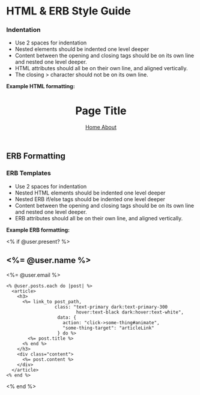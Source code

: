 # HTML & ERB Style Guide

### Indentation

- Use 2 spaces for indentation
- Nested elements should be indented one level deeper
- Content between the opening and closing tags should be on its own line and nested one level deeper.
- HTML attributes should all be on their own line, and aligned vertically.
- The closing > character should not be on its own line.

**Example HTML formatting:**

<div class="container">
  <header class="flex flex-col space-y-2
                 md:flex-row md:space-y-0 md:space-x-4">
    <h1 class="text-primary dark:text-primary-300">
      Page Title
    </h1>
    <nav class="flex flex-col space-y-2
                md:flex-row md:space-y-0 md:space-x-4">
      <a href="/"
         class="btn-ghost">
        Home
      </a>
      <a href="/about"
         class="btn-ghost">
        About
      </a>
    </nav>
  </header>
</div>

## ERB Formatting

### ERB Templates

- Use 2 spaces for indentation
- Nested HTML elements should be indented one level deeper
- Nested ERB if/else tags should be indented one level deeper
- Content between the opening and closing tags should be on its own line and nested one level deeper.
- ERB attributes should all be on their own line, and aligned vertically.

**Example ERB formatting:**

<% if @user.present? %>

  <div id="user-profile">
    <h2>
      <%= @user.name %>
    </h2>
    <p>
      <%= @user.email %>
    </p>

    <% @user.posts.each do |post| %>
      <article>
        <h3>
          <%= link_to post_path,
                      class: "text-primary dark:text-primary-300
                              hover:text-black dark:hover:text-white",
                       data: {
                         action: "click->some-thing#animate",
                         "some-thing-target": "articleLink"
                       } do %>
            <%= post.title %>
          <% end %>
        </h3>
        <div class="content">
          <%= post.content %>
        </div>
      </article>
    <% end %>

  </div>
<% end %>
